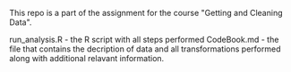 This repo is a part of the assignment for the course "Getting and Cleaning Data".

run_analysis.R - the R script with all steps performed
CodeBook.md -  the file that contains the decription of data and all transformations performed along with additional relavant information.